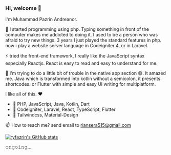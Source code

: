 ### Hi, welcome 👋
I'm Muhammad Pazrin Andreanor.

🌱 I started programming using php. Typing something in front of the computer makes me addicted to doing it. I used to be a person who was afraid to try new things. 3 years I just played the standard features in php. now i play a website server language in Codeigniter 4, or in Laravel.

⚡ tried the front-end framework, I really like the JavaScript syntax especially Reactjs. React is easy to read and easy to understand for me.

🤔 I'm trying to do a little bit of trouble in the native app section 😄. It amazed me. Java which is transformed into kotlin without a semicolon, it presents shortcodes. or Flutter with simple and easy UI writing for multiplatform.

I like all of this. ❤

- 🙌 PHP, JavaScript, Java, Kotlin, Dart
- 🍟 Codeigniter, Laravel, React, TypeScript, Flutter
- 🍔 Tailwindcss, Material-Design

📫 How to reach me? send email to riansera515@gmail.com

[![ryfazrin's GitHub stats](https://github-readme-stats.vercel.app/api?username=ryfazrin&show_icons=true)](https://github.com/ryfazrin)

 𝚘𝚗𝚐𝚘𝚒𝚗𝚐...

<!--
**ryfazrin/ryfazrin** is a ✨ _special_ ✨ repository because its `README.md` (this file) appears on your GitHub profile.

Here are some ideas to get you started:

- 🔭 I’m currently working on ...
- 🌱 I’m currently learning ...
- 👯 I’m looking to collaborate on ...
- 🤔 I’m looking for help with ...
- 💬 Ask me about ...
- 📫 How to reach me: ...
- 😄 Pronouns: ...
- ⚡ Fun fact: ...
-->
<!-- (https://github.com/anuraghazra/github-readme-stats) -->
